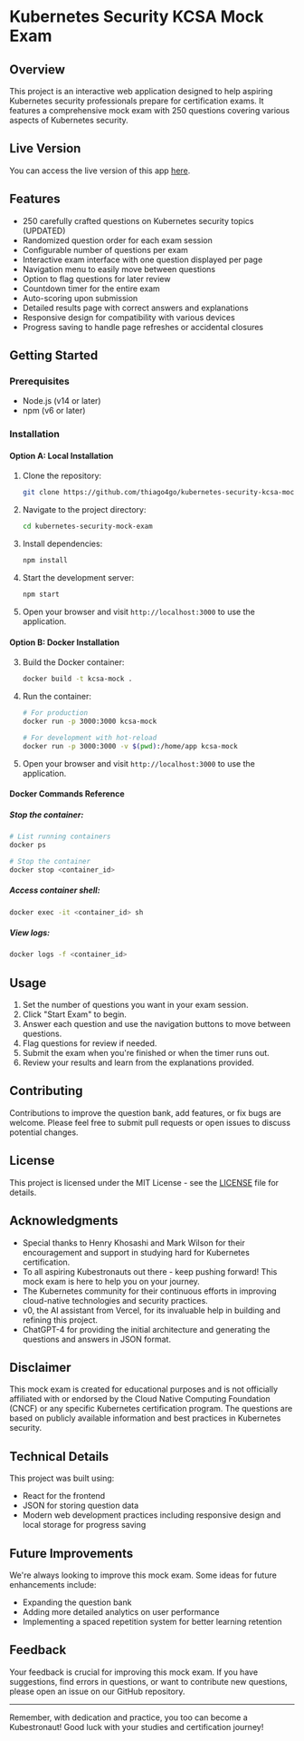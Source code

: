# Kubernetes Security KCSA Mock Exam

## Overview

This project is an interactive web application designed to help aspiring Kubernetes security professionals prepare for certification exams. It features a comprehensive mock exam with 250 questions covering various aspects of Kubernetes security.

## Live Version

You can access the live version of this app [here](https://kubernetes-security-kcsa-mock.vercel.app/).

## Features

- 250 carefully crafted questions on Kubernetes security topics (UPDATED)
- Randomized question order for each exam session
- Configurable number of questions per exam
- Interactive exam interface with one question displayed per page
- Navigation menu to easily move between questions
- Option to flag questions for later review
- Countdown timer for the entire exam
- Auto-scoring upon submission
- Detailed results page with correct answers and explanations
- Responsive design for compatibility with various devices
- Progress saving to handle page refreshes or accidental closures

## Getting Started

### Prerequisites

- Node.js (v14 or later)
- npm (v6 or later)

### Installation

#### Option A: Local Installation
1. Clone the repository:

    ```bash
    git clone https://github.com/thiago4go/kubernetes-security-kcsa-mock.git
    ```

2. Navigate to the project directory:

    ```bash
    cd kubernetes-security-mock-exam
    ```

3. Install dependencies:

    ```bash
    npm install
    ```

4. Start the development server:

    ```bash
    npm start
    ```

5. Open your browser and visit `http://localhost:3000` to use the application.

#### Option B: Docker Installation

3. Build the Docker container:
    ```bash
    docker build -t kcsa-mock .
    ```
4. Run the container:

    ```bash
    # For production
    docker run -p 3000:3000 kcsa-mock

    # For development with hot-reload
    docker run -p 3000:3000 -v $(pwd):/home/app kcsa-mock
    ```
5. Open your browser and visit `http://localhost:3000` to use the application.
#### Docker Commands Reference
##### Stop the container:
```bash
# List running containers
docker ps

# Stop the container
docker stop <container_id>
```
##### Access container shell:
```bash
docker exec -it <container_id> sh
```
##### View logs:
```bash
docker logs -f <container_id>
```
## Usage
1. Set the number of questions you want in your exam session.
2. Click "Start Exam" to begin.
3. Answer each question and use the navigation buttons to move between questions.
4. Flag questions for review if needed.
5. Submit the exam when you're finished or when the timer runs out.
6. Review your results and learn from the explanations provided.

## Contributing

Contributions to improve the question bank, add features, or fix bugs are welcome. Please feel free to submit pull requests or open issues to discuss potential changes.

## License

This project is licensed under the MIT License - see the [LICENSE](LICENSE) file for details.

## Acknowledgments

- Special thanks to Henry Khosashi and Mark Wilson for their encouragement and support in studying hard for Kubernetes certification.
- To all aspiring Kubestronauts out there - keep pushing forward! This mock exam is here to help you on your journey.
- The Kubernetes community for their continuous efforts in improving cloud-native technologies and security practices.
- v0, the AI assistant from Vercel, for its invaluable help in building and refining this project.
- ChatGPT-4 for providing the initial architecture and generating the questions and answers in JSON format.

## Disclaimer

This mock exam is created for educational purposes and is not officially affiliated with or endorsed by the Cloud Native Computing Foundation (CNCF) or any specific Kubernetes certification program. The questions are based on publicly available information and best practices in Kubernetes security.

## Technical Details

This project was built using:

- React for the frontend
- JSON for storing question data
- Modern web development practices including responsive design and local storage for progress saving

## Future Improvements

We're always looking to improve this mock exam. Some ideas for future enhancements include:

- Expanding the question bank
- Adding more detailed analytics on user performance
- Implementing a spaced repetition system for better learning retention

## Feedback

Your feedback is crucial for improving this mock exam. If you have suggestions, find errors in questions, or want to contribute new questions, please open an issue on our GitHub repository.

---

Remember, with dedication and practice, you too can become a Kubestronaut! Good luck with your studies and certification journey!
